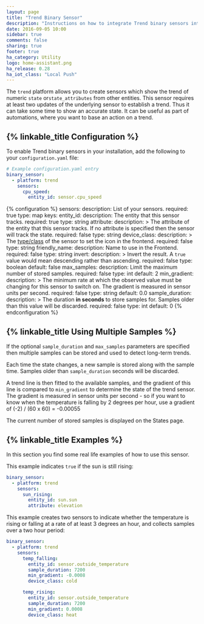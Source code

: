 ```yaml
---
layout: page
title: "Trend Binary Sensor"
description: "Instructions on how to integrate Trend binary sensors into Home Assistant."
date: 2016-09-05 10:00
sidebar: true
comments: false
sharing: true
footer: true
ha_category: Utility
logo: home-assistant.png
ha_release: 0.28
ha_iot_class: "Local Push"
---
```


The `trend` platform allows you to create sensors which show the trend of
numeric `state` or`state_attributes` from other entities. This sensor requires
at least two updates of the underlying sensor to establish a trend.
Thus it can take some time to show an accurate state. It can be useful
as part of automations, where you want to base an action on a trend.

## {% linkable_title Configuration %}

To enable Trend binary sensors in your installation,
add the following to your `configuration.yaml` file:

```yaml
# Example configuration.yaml entry
binary_sensor:
  - platform: trend
    sensors:
      cpu_speed:
        entity_id: sensor.cpu_speed
```

{% configuration %}
sensors:
  description: List of your sensors.
  required: true
  type: map
  keys:
    entity_id:
      description: The entity that this sensor tracks.
      required: true
      type: string
    attribute:
      description: >
        The attribute of the entity that this sensor tracks.
        If no attribute is specified then the sensor will track the state.
      required: false
      type: string
    device_class:
      description: >
        The [type/class](/components/binary_sensor/) of
        the sensor to set the icon in the frontend.
      required: false
      type: string
    friendly_name:
      description: Name to use in the Frontend.
      required: false
      type: string
    invert:
      description: >
        Invert the result. A `true` value would
        mean descending rather than ascending.
      required: false
      type: boolean
      default: false
    max_samples:
      description: Limit the maximum number of stored samples.
      required: false
      type: int
      default: 2
    min_gradient:
      description: >
        The minimum rate at which the observed value
        must be changing for this sensor to switch on.
        The gradient is measured in sensor units per second.
      required: false
      type: string
      default: 0.0
    sample_duration:
      description: >
        The duration **in seconds** to store samples for.
        Samples older than this value will be discarded.
      required: false
      type: int
      default: 0
{% endconfiguration %}

## {% linkable_title Using Multiple Samples %}

If the optional `sample_duration` and `max_samples` parameters are specified
then multiple samples can be stored and used to detect long-term trends.

Each time the state changes, a new sample is stored along with the sample time.
Samples older than `sample_duration` seconds will be discarded.

A trend line is then fitted to the available samples, and the gradient of this
line is compared to `min_gradient` to determine the state of the trend sensor.
The gradient is measured in sensor units per second - so if you want to know
when the temperature is falling by 2 degrees per hour,
use a gradient of (-2) / (60 x 60) = -0.00055

The current number of stored samples is displayed on the States page.

## {% linkable_title Examples %}

In this section you find some real life examples of how to use this sensor.

This example indicates `true` if the sun is still rising:

```yaml
binary_sensor:
  - platform: trend
    sensors:
      sun_rising:
        entity_id: sun.sun
        attribute: elevation
```

This example creates two sensors to indicate whether the temperature is
rising or falling at a rate of at least 3 degrees an hour,
and collects samples over a two hour period:

```yaml
binary_sensor:
  - platform: trend
    sensors:
      temp_falling:
        entity_id: sensor.outside_temperature
        sample_duration: 7200
        min_gradient: -0.0008
        device_class: cold

      temp_rising:
        entity_id: sensor.outside_temperature
        sample_duration: 7200
        min_gradient: 0.0008
        device_class: heat
```
